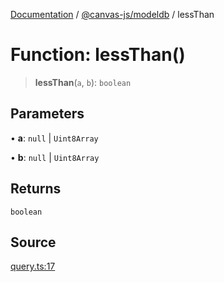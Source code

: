 [Documentation](../../../index.md) / [@canvas-js/modeldb](../index.md) / lessThan

# Function: lessThan()

> **lessThan**(`a`, `b`): `boolean`

## Parameters

• **a**: `null` \| `Uint8Array`

• **b**: `null` \| `Uint8Array`

## Returns

`boolean`

## Source

[query.ts:17](https://github.com/canvasxyz/canvas/blob/4c6b729f/packages/modeldb/src/query.ts#L17)

